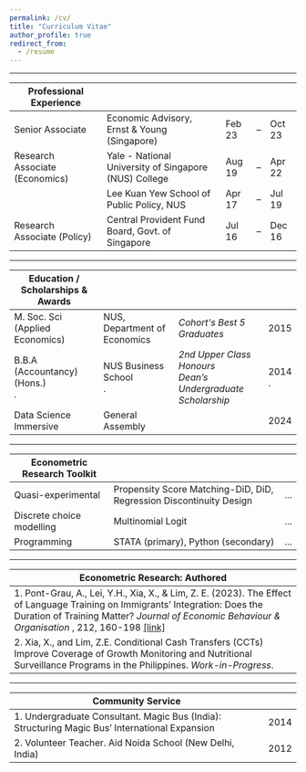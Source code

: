 ```yaml
---
permalink: /cv/
title: "Curriculum Vitae"
author_profile: true
redirect_from:
  - /resume
---
```


---

| Professional Experience               |                                                       |        |   |        |
| ------------------------------------- | ----------------------------------------------------- | ------ | - | ------ | 
| Senior Associate                      | Economic Advisory, Ernst & Young (Singapore)          | Feb 23 | – | Oct 23 |
| Research Associate (Economics)        | Yale - National University of Singapore (NUS) College | Aug 19 | – | Apr 22 |
|                                       | Lee Kuan Yew School of Public Policy, NUS             | Apr 17 | – | Jul 19 |
| Research Associate (Policy)           | Central Provident Fund Board, Govt. of Singapore      | Jul 16 | – | Dec 16 |

---

| Education / Scholarships & Awards     |                               |                                                                             |             |   
| ------------------------------------- | ----------------------------- | --------------------------------------------------------------------------- | ----------- |       
| M. Soc. Sci (Applied Economics)       | NUS, Department of Economics  | <i>Cohort's Best 5 Graduates </i>                                           | 2015        |
| B.B.A (Accountancy) (Hons.) <br> .    | NUS Business School <br> .    | <i>2nd Upper Class Honours</i> <br> <i>Dean’s Undergraduate Scholarship</i> | 2014 <br> . |
| Data Science Immersive                | General Assembly              |                                                                             | 2024        |

---

| Econometric Research Toolkit     |                                                                     |     |
| -------------------------------- | ------------------------------------------------------------------- | --- |  
| Quasi-experimental               | Propensity Score Matching-DiD, DiD, Regression Discontinuity Design | ... |
| Discrete choice modelling        | Multinomial Logit                                                   | ... |
| Programming                      | STATA (primary), Python (secondary)                                 | ... |

---

| Econometric Research: Authored                                                                  |
| ------------------------------------------------------------------------------------------------|
| 1. Pont-Grau, A., Lei, Y.H., Xia, X., & Lim, Z. E. (2023). The Effect of Language Training on Immigrants’ Integration: Does the Duration of Training Matter? <i>Journal of Economic Behaviour & Organisation </i>, 212, 160-198 [[link]](https://www.sciencedirect.com/science/article/abs/pii/S0167268123001816) |
| 2. Xia, X., and Lim, Z.E. Conditional Cash Transfers (CCTs) Improve Coverage of Growth Monitoring and Nutritional Surveillance Programs in the Philippines. <i>Work-in-Progress</i>. |

---

| Community Service                                                                              |      |
| ---------------------------------------------------------------------------------------------- | ---- |
| 1. Undergraduate Consultant. Magic Bus (India): Structuring Magic Bus’ International Expansion | 2014 |
| 2. Volunteer Teacher. Aid Noida School (New Delhi, India)                                      | 2012 |


